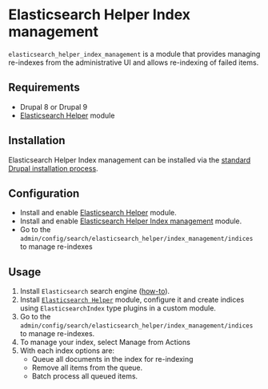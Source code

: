 # Elasticsearch Helper Index management

`elasticsearch_helper_index_management` is a module that provides managing re-indexes from the administrative UI and allows re-indexing of failed items.
## Requirements

* Drupal 8 or Drupal 9
* [Elasticsearch Helper][elasticsearch_helper] module

## Installation

Elasticsearch Helper Index management can be installed via the
[standard Drupal installation process](https://www.drupal.org/docs/extending-drupal/installing-drupal-modules).

## Configuration

* Install and enable [Elasticsearch Helper][elasticsearch_helper] module.
* Install and enable [Elasticsearch Helper Index management][elasticsearch_helper_index_management]
  module.
* Go to the `admin/config/search/elasticsearch_helper/index_management/indices` to manage re-indexes

## Usage

1. Install `Elasticsearch` search engine ([how-to][elasticsearch_download]).
2. Install [`Elasticsearch Helper`][elasticsearch_helper] module, configure it and create indices using `ElasticsearchIndex` type plugins in a custom module.
3. Go to the `admin/config/search/elasticsearch_helper/index_management/indices` to manage re-indexes.
4. To manage your index, select Manage from Actions
5. With each index options are:
   - Queue all documents in the index for re-indexing
   - Remove all items from the queue.
   - Batch process all queued items.

[elasticsearch_download]: https://www.elastic.co/downloads/elasticsearch
[elasticsearch_helper]: https://www.drupal.org/project/elasticsearch_helper
[elasticsearch_helper_index_management]: https://www.drupal.org/project/elasticsearch_helper_index_management
[elasticsearch_client]: https://github.com/elastic/elasticsearch-php
